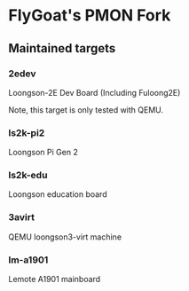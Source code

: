 FlyGoat's PMON Fork
==========================

## Maintained targets

### 2edev

Loongson-2E Dev Board (Including Fuloong2E)

Note, this target is only tested with QEMU.

### ls2k-pi2

Loongson Pi Gen 2

### ls2k-edu

Loongson education board

### 3avirt

QEMU loongson3-virt machine

### lm-a1901

Lemote A1901 mainboard